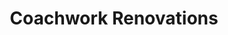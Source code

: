 ---
title: "Coachwork Renovations"
url: /gravesend/coachwork-renovations-west-mill/
shop: Autowerkstatt
---
